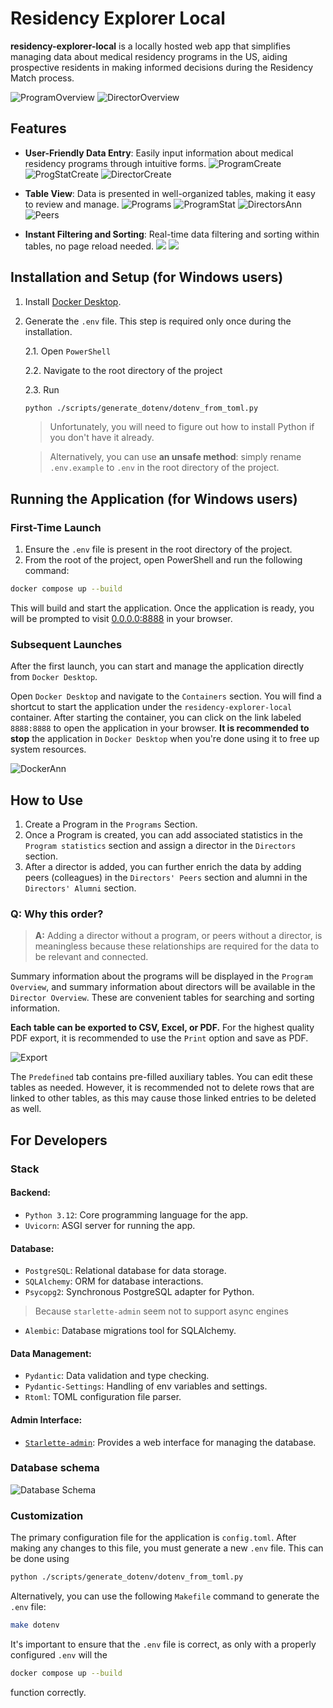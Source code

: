 # Residency Explorer Local

**residency-explorer-local** is a locally hosted web app that simplifies
managing data about medical residency programs in the US, aiding prospective
residents in making informed decisions during the Residency Match process.

![ProgramOverview](media/01ProgramOverview.png)
![DirectorOverview](media/02DirectorOverview.png)

## Features

- **User-Friendly Data Entry**: Easily input information about medical
  residency programs through intuitive forms.
  ![ProgramCreate](media/03ProgramCreate.png)
  ![ProgStatCreate](media/04ProgStatCreate.png)
  ![DirectorCreate](media/05DirectorCreate.png)

- **Table View**: Data is presented in well-organized tables, making it easy
  to review and manage.
  ![Programs](media/06Programs.png)
  ![ProgramStat](media/07ProgramStat.png)
  ![DirectorsAnn](media/08DirectorsAnn.png)
  ![Peers](media/09Peers.png)

- **Instant Filtering and Sorting**: Real-time data filtering and sorting
  within tables, no page reload needed.
  ![](media/10SortedPO.png)
  ![](media/11OrderedPOAnn.png)

## Installation and Setup (for Windows users)

1. Install [Docker Desktop](https://www.docker.com/products/docker-desktop/).
2. Generate the `.env` file. This step is required only once during the
   installation.

   2.1. Open `PowerShell`

   2.2. Navigate to the root directory of the project

   2.3. Run
      ```bash
      python ./scripts/generate_dotenv/dotenv_from_toml.py
      ```

   > Unfortunately, you will need to figure out how to install Python if you don't have it already.
   
    > Alternatively, you can use **an unsafe method**: simply rename `.env.example` to `.env` in the root directory of the project.

## Running the Application (for Windows users)

### First-Time Launch

1. Ensure the `.env` file is present in the root directory of the project.
2. From the root of the project, open PowerShell and run the following command:

```bash
docker compose up --build
```

This will build and start the application. Once the application is ready,
you will be prompted to visit [0.0.0.0:8888](http://0.0.0.0:8888) in your browser.

### Subsequent Launches

After the first launch, you can start and manage the application directly
from `Docker Desktop`.

Open `Docker Desktop` and navigate to the `Containers` section.
You will find a shortcut to start the application under the
`residency-explorer-local` container.
After starting the container, you can click on the link labeled `8888:8888`
to open the application in your browser.
**It is recommended to stop** the application in `Docker Desktop` when
you're done using it to free up system resources.

![DockerAnn](media/12DockerAnn.png)

## How to Use

1. Create a Program in the `Programs` Section.
2. Once a Program is created, you can add associated statistics in the `Program statistics`
   section and assign a director in the `Directors` section.
3. After a director is added, you can further enrich the data by adding peers (colleagues)
   in the `Directors' Peers` section and alumni in the `Directors' Alumni` section.

### **Q: Why this order?**

> **A:** Adding a director without a program, or peers without a director, is meaningless because these relationships
> are required for the data to be relevant and connected.

Summary information about the programs will be displayed in the `Program Overview`, and summary information about
directors will be available in the `Director Overview`. These are convenient tables for searching and sorting
information.

**Each table can be exported to CSV, Excel, or PDF.** For the highest quality PDF export, it is recommended to use
the `Print` option and save as PDF.

![Export](media/14Export.png)

The `Predefined` tab contains pre-filled auxiliary tables. You can edit these tables as needed. However, it is
recommended not to delete rows that are linked to other tables, as this may cause those linked entries to be deleted as
well.

## For Developers

### Stack

#### Backend:

- `Python 3.12`: Core programming language for the app.
- `Uvicorn`: ASGI server for running the app.

#### Database:

- `PostgreSQL`: Relational database for data storage.
- `SQLAlchemy`: ORM for database interactions.
- `Psycopg2`: Synchronous PostgreSQL adapter for Python.

> Because `starlette-admin` seem not to support async engines

- `Alembic`: Database migrations tool for SQLAlchemy.

#### Data Management:

- `Pydantic`: Data validation and type checking.
- `Pydantic-Settings`: Handling of env variables and settings.
- `Rtoml`: TOML configuration file parser.

#### Admin Interface:

- [`Starlette-admin`](https://github.com/jowilf/starlette-admin): Provides a web interface for managing the database.

### Database schema

![Database Schema](media/13ERD_Residency.png)

### Customization

The primary configuration file for the application is `config.toml`.
After making any changes to this file, you must generate a new `.env` file.
This can be done using

```bash
python ./scripts/generate_dotenv/dotenv_from_toml.py
```

Alternatively, you can use the following `Makefile` command to generate the `.env` file:

```bash
make dotenv
```

It's important to ensure that the `.env` file is correct, as only with
a properly configured `.env` will the

```bash
docker compose up --build
``` 

function correctly. 
